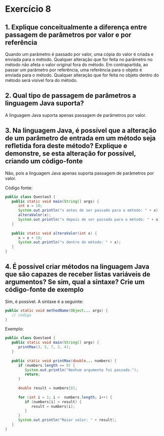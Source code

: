 # Exercício 8

## 1. Explique conceitualmente a diferença entre passagem de parâmetros por valor e por referência

Quando um parâmetro é passado por valor, uma cópia do valor é criada e enviada para o método. Qualquer alteração que for feita no parâmetro no método não afeta o valor original fora do método. Em contrapartida, ao passar um parâmetro por referência, uma referência para o objeto é enviada para o método. Qualquer alteração que for feita no objeto dentro do método será visível fora do método.

## 2. Qual tipo de passagem de parâmetros a linguagem Java suporta?

A linguagem Java suporta apenas passagem de parâmetros por valor.

## 3. Na linguagem Java, é possível que a alteração de um parâmetro de entrada em um método seja refletida fora deste método? Explique e demonstre, se esta alteração for possível, criando um código-fonte

Não, pois a linguagem Java apenas suporta passagem de parâmetros por valor.

Código fonte:

```java
public class Questao3 {
   public static void main(String[] args) {
      int x = 10;
      System.out.println("x antes de ser passado para o método: " + x);
      alteraValor(x);
      System.out.println("x depois de ser passado para o método: " + x);
   }
   
   public static void alteraValor(int x) {
      x = x + 10;
      System.out.println("x dentro do método: " + x);
   }
}
```

## 4. É possível criar métodos na linguagem Java que são capazes de receber listas variáveis de argumentos? Se sim, qual a sintaxe? Crie um código-fonte de exemplo

Sim, é possível. A sintaxe é a seguinte:

```java
public static void methodName(Object... args) {
   // código
}
```

Exemplo:

```java
public class Questao4 {
   public static void main(String[] args) {
      printMax(3, 5, 7, 2, 4);
   }
 
   public static void printMax(double... numbers) {
      if (numbers.length == 0) {
         System.out.println("Nenhum argumento foi passado.");
         return;
      }
 
      double result = numbers[0];
 
      for (int i = 1; i <  numbers.length; i++) {
         if (numbers[i] > result) {
            result = numbers[i];
         }
      }
      System.out.println("Maior valor: " + result);
   }
}
```
